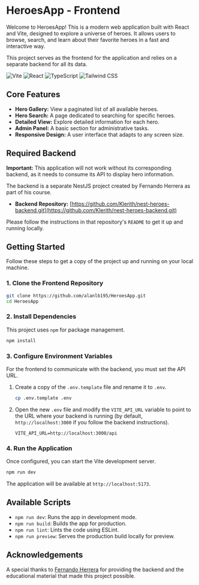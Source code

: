 # HeroesApp - Frontend

Welcome to HeroesApp! This is a modern web application built with React and Vite, designed to explore a universe of heroes. It allows users to browse, search, and learn about their favorite heroes in a fast and interactive way.

This project serves as the frontend for the application and relies on a separate backend for all its data.

![Vite](https://img.shields.io/badge/Vite-B73BFE?style=for-the-badge&logo=vite&logoColor=white)
![React](https://img.shields.io/badge/React-20232A?style=for-the-badge&logo=react&logoColor=61DAFB)
![TypeScript](https://img.shields.io/badge/TypeScript-007ACC?style=for-the-badge&logo=typescript&logoColor=white)
![Tailwind CSS](https://img.shields.io/badge/Tailwind_CSS-38B2AC?style=for-the-badge&logo=tailwind-css&logoColor=white)

## Core Features

*   **Hero Gallery:** View a paginated list of all available heroes.
*   **Hero Search:** A page dedicated to searching for specific heroes.
*   **Detailed View:** Explore detailed information for each hero.
*   **Admin Panel:** A basic section for administrative tasks.
*   **Responsive Design:** A user interface that adapts to any screen size.

## Required Backend

**Important:** This application will not work without its corresponding backend, as it needs to consume its API to display hero information.

The backend is a separate NestJS project created by Fernando Herrera as part of his course.

*   **Backend Repository:** [https://github.com/Klerith/nest-heroes-backend.git](https://github.com/Klerith/nest-heroes-backend.git)

Please follow the instructions in that repository's `README` to get it up and running locally.

## Getting Started

Follow these steps to get a copy of the project up and running on your local machine.

### 1. Clone the Frontend Repository

```sh
git clone https://github.com/alanlb195/HeroesApp.git
cd HeroesApp
```

### 2. Install Dependencies

This project uses `npm` for package management.

```sh
npm install
```

### 3. Configure Environment Variables

For the frontend to communicate with the backend, you must set the API URL.

1.  Create a copy of the `.env.template` file and rename it to `.env`.
    ```sh
    cp .env.template .env
    ```
2.  Open the new `.env` file and modify the `VITE_API_URL` variable to point to the URL where your backend is running (by default, `http://localhost:3000` if you follow the backend instructions).

    ```env
    VITE_API_URL=http://localhost:3000/api
    ```

### 4. Run the Application

Once configured, you can start the Vite development server.

```sh
npm run dev
```

The application will be available at `http://localhost:5173`.

## Available Scripts

*   `npm run dev`: Runs the app in development mode.
*   `npm run build`: Builds the app for production.
*   `npm run lint`: Lints the code using ESLint.
*   `npm run preview`: Serves the production build locally for preview.

## Acknowledgements

A special thanks to [Fernando Herrera](https://github.com/Klerith) for providing the backend and the educational material that made this project possible.